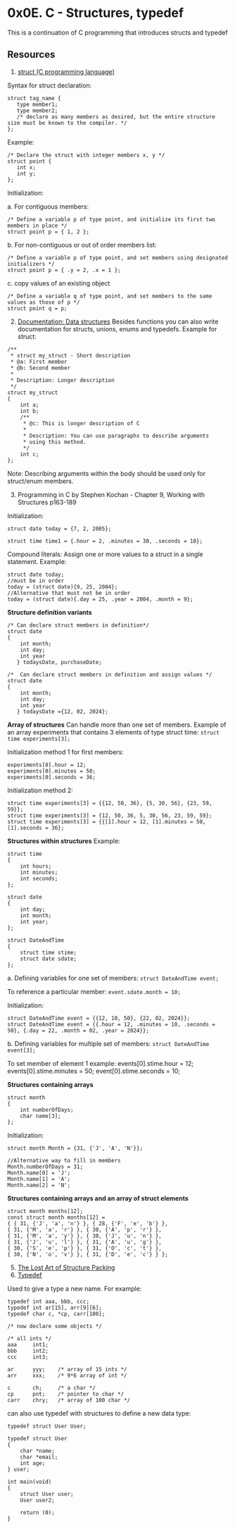 # 0x0E. C - Structures, typedef

This is a continuation of C programming that introduces structs and typedef

## Resources

1. [struct (C programming language)](https://en.wikipedia.org/wiki/Struct_(C_programming_language))

Syntax for struct declaration: 
```
struct tag_name {
   type member1;
   type member2;
   /* declare as many members as desired, but the entire structure size must be known to the compiler. */
};
```
Example:
```
/* Declare the struct with integer members x, y */
struct point {
   int x;
   int y;
};
```
Initialization:

a. For contiguous members:
```
/* Define a variable p of type point, and initialize its first two members in place */
struct point p = { 1, 2 };
```
b. For non-contiguous or out of order members list:
```
/* Define a variable p of type point, and set members using designated initializers */
struct point p = { .y = 2, .x = 1 };
```
c. copy values of an existing object
```
/* Define a variable q of type point, and set members to the same values as those of p */
struct point q = p;
```

2. [Documentation: Data structures](https://github.com/alx-tools/Betty/wiki/Documentation:-Data-structures)
Besides functions you can also write documentation for structs, unions, enums and typedefs. Example for struct:

```
/**
 * struct my_struct - Short description
 * @a: First member
 * @b: Second member
 *
 * Description: Longer description
 */
struct my_struct
{
	int a;
	int b;
	/**
	 * @c: This is longer description of C
	 *
	 * Description: You can use paragraphs to describe arguments
	 * using this method.
	 */
	int c;
};
```
Note: Describing arguments within the body should be used only for struct/enum members.

 3. Programming in C by Stephen Kochan - Chapter 9, Working with Structures p163-189

Initialization:

```struct date today = {7, 2, 2005};```

```struct time time1 = {.hour = 2, .minutes = 30, .seconds = 10};```

Compound literals: Assign one or more values to a struct in a single statement. Example:
```
struct date today;
//must be in order
today = (struct date){9, 25, 2004};
//Alternative that must not be in order
today = (struct date){.day = 25, .year = 2004, .month = 9};
```
**Structure definition variants**
```
/* Can declare struct members in definition*/
struct date
{
	int month;
 	int day;
  	int year
   } todaysDate, purchaseDate;
```
```
/*  Can declare struct members in definition and assign values */
struct date
{
	int month;
 	int day;
  	int year
   } todaysDate ={12, 02, 2024};
```

**Array of structures**
Can handle more than one set of members. Example of an array experiments that contains 3 elements of type struct time: ```struct time experiments[3];```

Initialization method 1 for first members:
```
experiments[0].hour = 12;
experiments[0].minutes = 50;
experiments[0].seconds = 36;
```

Initialization method 2:
```
struct time experiments[3] = {{12, 50, 36}, {5, 30, 56}, {23, 59, 59}};
struct time experiments[3] = {12, 50, 36, 5, 30, 56, 23, 59, 59};
struct time experiments[3] = {{[1].hour = 12, [1].minutes = 50, [1].seconds = 36};
```

**Structures within structures** 
Example:
```
struct time
{
	int hours;
	int minutes;
	int seconds;
};

struct date
{
	int day;
	int month;
	int year;
};

struct DateAndTime
{
	struct time stime;
	struct date sdate;
};
```
a. Defining variables for one set of members: ```struct DateAndTime event;```

To reference a particular member: ```event.sdate.month = 10;```

Initialization:
```
struct DateAndTime event = {{12, 10, 50}, {22, 02, 2024}};
struct DateAndTime event = {{.hour = 12, .minutes = 10, .seconds = 50}, {.day = 22, .month = 02, .year = 2024}};
```

b. Defining variables for multiple set of members: ```struct DateAndTime event[3];```

To set member of element 1 example:
events[0].stime.hour = 12;
events[0].stime.minutes = 50;
event[0].stime.seconds = 10;

**Structures containing arrays**
```
struct month
{
	int numberOfDays;
	char name[3];
};
```
Initialization:
```
struct month Month = {31, {'J', 'A', 'N'}};

//Alternative way to fill in members
Month.numberOfDays = 31;
Month.name[0] = 'J';
Month.name[1] = 'A';
Month.name[2] = 'N';
```
**Structures containing arrays and an array of struct elements**
```
struct month months[12];
const struct month months[12] =
{ { 31, {'J', 'a', 'n'} }, { 28, {'F', 'e', 'b'} },
{ 31, {'M', 'a', 'r'} }, { 30, {'A', 'p', 'r'} },
{ 31, {'M', 'a', 'y'} }, { 30, {'J', 'u', 'n'} },
{ 31, {'J', 'u', 'l'} }, { 31, {'A', 'u', 'g'} },
{ 30, {'S', 'e', 'p'} }, { 31, {'O', 'c', 't'} },
{ 30, {'N', 'o', 'v'} }, { 31, {'D', 'e', 'c'} } };
```
 5. [The Lost Art of Structure Packing](http://www.catb.org/esr/structure-packing/)
 6. [Typedef](https://publications.gbdirect.co.uk//c_book/chapter8/typedef.html)
 
Used to give a type a new name. For example:
```
typedef int aaa, bbb, ccc;
typedef int ar[15], arr[9][6];
typedef char c, *cp, carr[100];

/* now declare some objects */

/* all ints */
aaa     int1;
bbb     int2;
ccc     int3;

ar      yyy;    /* array of 15 ints */
arr     xxx;    /* 9*6 array of int */

c       ch;     /* a char */
cp      pnt;    /* pointer to char */
carr    chry;   /* array of 100 char */
```

can also use typedef with structures to define a new data type:
```
typedef struct User User;

typedef struct User
{
	char *name;
	char *email;
	int age;
} user;

int main(void)
{
	struct User user;
	User user2;

	return (0);
}
``` 



